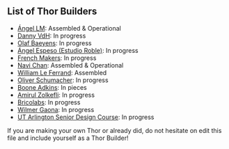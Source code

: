 ## List of Thor Builders

* [Ángel LM](https://hackaday.io/project/12989-thor): Assembled & Operational
* [Danny VdH](https://hackaday.io/project/16665-thor-robot-with-addons-and-gui): In progress
* [Olaf Baeyens](https://hackaday.io/project/16483-building-the-thor-robot): In progress
* [Ángel Espeso (Estudio Roble)](https://twitter.com/EstudioRoble): In progress
* [French Makers](https://twitter.com/@frenchmakers): In progress
* [Navi Chan](https://hackaday.io/navichan): Assembled & Operational
* [William Le Ferrand](https://groups.google.com/forum/#!topic/thor-opensource-3d-printable-robotic-arm/xrR8ILnFSqo): Assembled
* [Oliver Schumacher](https://groups.google.com/forum/#!topic/thor-opensource-3d-printable-robotic-arm/-1GhTLVNHaA): In progress
* [Boone Adkins](https://github.com/b-adkins): In pieces
* [Amirul Zolkefli](https://groups.google.com/forum/#!topic/thor-opensource-3d-printable-robotic-arm/nP2nNkQmiz8): In progress
* [Bricolabs](https://groups.google.com/forum/#!topic/thor-opensource-3d-printable-robotic-arm/sKvLtJVzP-s): In progress
* [Wilmer Gaona](https://groups.google.com/forum/#!topic/thor-opensource-3d-printable-robotic-arm/FDOUjNPFvQQ): In progress
* [UT Arlington Senior Design Course](http://www.uta.edu/engineering/community/k12-outreach.php): In progress


If you are making your own Thor or already did, do not hesitate on edit this file and include yourself as a Thor Builder!
